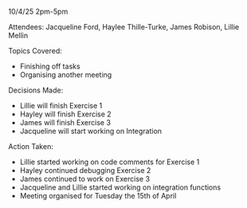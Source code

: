 10/4/25 2pm-5pm

Attendees: Jacqueline Ford, Haylee Thille-Turke, James Robison, Lillie Mellin

Topics Covered:
- Finishing off tasks
- Organising another meeting

Decisions Made:
- Lillie will finish Exercise 1
- Hayley will finish Exercise 2
- James will finish Exercise 3
- Jacqueline will start working on Integration

Action Taken:
- Lillie started working on code comments for Exercise 1
- Hayley continued debugging Exercise 2
- James continued to work on Exercise 3
- Jacqueline and Lillie started working on integration functions
- Meeting organised for Tuesday the 15th of April
